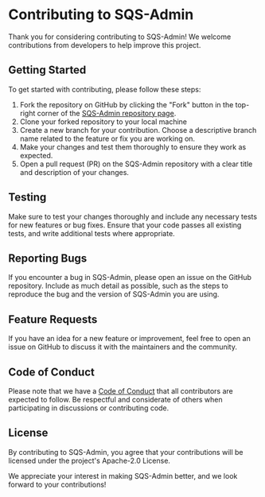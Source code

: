 # Contributing to SQS-Admin

Thank you for considering contributing to SQS-Admin! We welcome contributions from developers to help improve this project.

## Getting Started

To get started with contributing, please follow these steps:

1. Fork the repository on GitHub by clicking the "Fork" button in the top-right corner of the [SQS-Admin repository page](https://github.com/PacoVK/sqs-admin).
2. Clone your forked repository to your local machine
3. Create a new branch for your contribution. Choose a descriptive branch name related to the feature or fix you are working on.
4. Make your changes and test them thoroughly to ensure they work as expected.
5. Open a pull request (PR) on the SQS-Admin repository with a clear title and description of your changes.

## Testing

Make sure to test your changes thoroughly and include any necessary tests for new features or bug fixes. Ensure that your code passes all existing tests, and write additional tests where appropriate.

## Reporting Bugs

If you encounter a bug in SQS-Admin, please open an issue on the GitHub repository. Include as much detail as possible, such as the steps to reproduce the bug and the version of SQS-Admin you are using.

## Feature Requests

If you have an idea for a new feature or improvement, feel free to open an issue on GitHub to discuss it with the maintainers and the community.

## Code of Conduct

Please note that we have a [Code of Conduct](./CODE_OF_CONDUCT.md) that all contributors are expected to follow. Be respectful and considerate of others when participating in discussions or contributing code.

## License

By contributing to SQS-Admin, you agree that your contributions will be licensed under the project's Apache-2.0 License.

We appreciate your interest in making SQS-Admin better, and we look forward to your contributions!
